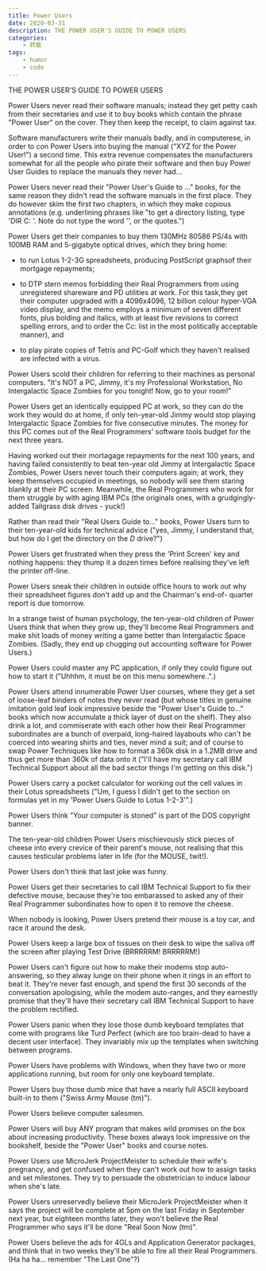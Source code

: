 ```yaml
---
title: Power Users
date: 2020-03-31
description: THE POWER USER'S GUIDE TO POWER USERS
categories:
    - 转载
tags:
    - humor
    - code
---
```


THE POWER USER'S GUIDE TO POWER USERS 

Power Users never read their software manuals; instead they get
petty cash from their secretaries and use it to buy books which
contain the phrase "Power User" on the cover. They then keep the
receipt, to claim against tax.

Software manufacturers write their manuals badly, and in computerese,
in order to con Power Users into buying the manual ("XYZ for the
Power User!") a second time. This extra revenue compensates the
manufacturers somewhat for all the people who pirate their software
and then buy Power User Guides to replace the manuals they never
had...

Power Users never read their "Power User's Guide to ..." books,
for the same reason they didn't read the software manuals in the
first place. They do however skim the first two chapters, in which
they make copious annotations (e.g. underlining phrases like "to get
a directory listing, type 'DIR C: <enter>'. Note do not type the
word '<enter>', or the quotes.")

Power Users get their companies to buy them 130MHz 80586 PS/4s with
100MB RAM and 5-gigabyte optical drives, which they bring home:

- to run Lotus 1-2-3G spreadsheets, producing PostScript graphsof their mortgage repayments;
     
- to DTP stern memos forbidding their Real Programmers from using unregistered shareware and PD utilities at work. For this task,they get their computer upgraded with a 4096x4096, 12 billion colour hyper-VGA video display, and the memo employs a minimum of seven different fonts, plus bolding and italics, with at least five revisions to correct spelling errors, and to order the Cc: list in the most politically acceptable manner), and

- to play pirate copies of Tetris and PC-Golf which they haven't realised are infected with a virus.

Power Users scold their children for referring to their machines as
personal computers. "It's NOT a PC, Jimmy, it's my Professional
Workstation, No Intergalactic Space Zombies for you tonight! Now, go
to your room!"

Power Users get an identically equipped PC at work, so they can do
the work they would do at home, if only ten-year-old Jimmy would stop
playing Intergalactic Space Zombies for five consecutive minutes. The
money for this PC comes out of the Real Programmers' software tools
budget for the next three years.

Having worked out their mortagage repayments for the next 100 years,
and having failed consistently to beat ten-year old Jimmy at
Intergalactic Space Zombies, Power Users never touch their computers
again; at work, they keep themselves occupied in meetings, so nobody
will see them staring blankly at their PC screen. Meanwhile, the Real
Programmers who work for them struggle by with aging IBM PCs (the
originals ones, with a grudgingly-added Tallgrass disk drives -
yuck!)

Rather than read their "Real Users Guide to..." books, Power Users
turn to their ten-year-old kids for technical advice ("yes, Jimmy,
I understand that, but how do I get the directory on the _D_ drive?")

Power Users get frustrated when they press the 'Print Screen' key and
nothing happens: they thump it a dozen times before realising they've
left the printer off-line.

Power Users sneak their children in outside office hours to work out
why their spreadsheet figures don't add up and the Chairman's end-of-
quarter report is due tomorrow.

In a strange twist of human psychology, the ten-year-old children of
Power Users think that when they grow up, they'll become Real
Programmers and make shit loads of money writing a game better than
Intergalactic Space Zombies. (Sadly, they end up chugging out
accounting software for Power Users.)

Power Users could master any PC application, if only they could figure
out how to start it ("Uhhhm, it must be on this menu somewhere..".)

Power Users attend innumerable Power User courses, where they get a
set of loose-leaf binders of notes they never read (but whose titles
in genuine imitation gold leaf look impressive beside the "Power
User's Guide to..." books which now accumulate a thick layer of dust
on the shelf). They also drink a lot, and commiserate with each other
how their Real Programmer subordinates are a bunch of overpaid,
long-haired layabouts who can't be coerced into wearing shirts and
ties, never mind a suit; and of course to swap Power Techniques like
how to format a 360k disk in a 1.2MB drive and thus get more than 360k
of data onto it ("I'll have my secretary call IBM Technical Support
about all the bad sector things I'm getting on this disk.")

Power Users carry a pocket calculator for working out the cell values
in their Lotus spreadsheets ("Um, I guess I didn't get to the section
on formulas yet in my 'Power Users Guide to Lotus 1-2-3'".)

Power Users think "Your computer is stoned" is part of the DOS copyright
banner.

The ten-year-old children Power Users mischievously stick pieces of
cheese into every crevice of their parent's mouse, not realising that
this causes testicular problems later in life (for the MOUSE, twit!).

Power Users don't think that last joke was funny.

Power Users get their secretaries to call IBM Technical Support to fix
their defective mouse, because they're too embarassed to asked any of
their Real Programmer subordinates how to open it to remove the cheese.

When nobody is looking, Power Users pretend their mouse is a toy car,
and race it around the desk.

Power Users keep a large box of tissues on their desk to wipe the
saliva off the screen after playing Test Drive (BRRRRRM! BRRRRRM!)

Power Users can't figure out how to make their modems stop auto-answering,
so they alway lunge on their phone when it rings in an effort to beat it.
They're never fast enough, and spend the first 30 seconds of the
conversation apologising, while the modem auto-ranges, and they
earnestly promise that they'll have their secretary call IBM Technical
Support to have the problem rectified.

Power Users panic when they lose those dumb keyboard templates that
come with programs like Turd Perfect (which are too brain-dead to have
a decent user interface). They invariably mix up the templates when
switching between programs.

Power Users have problems with Windows, when they have two or more
applications running, but room for only one keyboard template.

Power Users buy those dumb mice that have a nearly full ASCII keyboard
built-in to them ("Swiss Army Mouse (tm)").

Power Users believe computer salesmen.

Power Users will buy ANY program that makes wild promises on the box
about increasing productivity. These boxes always look impressive on
the bookshelf, beside the "Power User" books and course notes.

Power Users use MicroJerk ProjectMeister to schedule their wife's
pregnancy, and get confused when they can't work out how to assign
tasks and set milestones. They try to persuade the obstetrician to
induce labour when she's late.

Power Users unreservedly believe their MicroJerk ProjectMeister when
it says the project will be complete at 5pm on the last Friday in
September next year, but eighteen months later, they won't believe the
Real Programmer who says it'll be done "Real Soon Now (tm)".

Power Users believe the ads for 4GLs and Application Generator
packages, and think that in two weeks they'll be able to fire all
their Real Programmers. (Ha ha ha... remember "The Last One"?)
